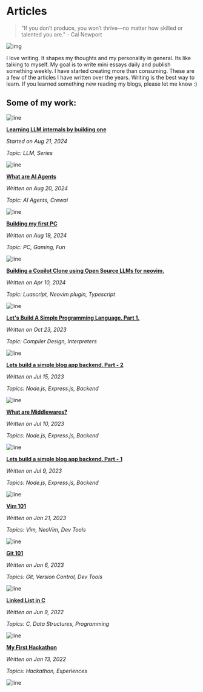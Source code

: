# Articles


> "If you don’t produce, you won’t thrive—no matter how skilled or talented you are." - Cal Newport

![img](https://64.media.tumblr.com/8b868373b16c535b6494ea3f6a323030/499da71b41a48e3b-d6/s1280x1920/f98819182c7c4429ce02b30aac82de593c71b47b.gif)

I love writing. It shapes my thoughts and my personality in general. Its like talking to myself.
My goal is to write mini essays daily and publish something weekly. I have started creating more than consuming.
These are a few of the articles I have written over the years. Writing is the best way to learn. 
If you learned something new reading my blogs, please let me know :)

## Some of my work:


![line](https://user-images.githubusercontent.com/74038190/212284100-561aa473-3905-4a80-b561-0d28506553ee.gif)

__[Learning LLM internals by building one](./articles/llm0)__

*Started on Aug 21, 2024*

*Topic: LLM, Series*

![line](https://user-images.githubusercontent.com/74038190/212284100-561aa473-3905-4a80-b561-0d28506553ee.gif)

__[What are AI Agents](./articles/aiagents)__

*Written on Aug 20, 2024*

*Topic: AI Agents, Crewai*


![line](https://user-images.githubusercontent.com/74038190/212284100-561aa473-3905-4a80-b561-0d28506553ee.gif)

__[Building my first PC](./articles/pcbuild)__

*Written on Aug 19, 2024*

*Topic: PC, Gaming, Fun*


![line](https://user-images.githubusercontent.com/74038190/212284100-561aa473-3905-4a80-b561-0d28506553ee.gif)

__[Building a Copilot Clone using Open Source LLMs for neovim.](./articles/opilot)__

*Written on Apr 10, 2024*

*Topic: Luascript, Neovim plugin, Typescript*

![line](https://user-images.githubusercontent.com/74038190/212284100-561aa473-3905-4a80-b561-0d28506553ee.gif)

__[Let's Build A Simple Programming Language. Part 1.](./articles/language1)__

*Written on Oct 23, 2023*

*Topic: Compiler Design, Interpreters*

![line](https://user-images.githubusercontent.com/74038190/212284100-561aa473-3905-4a80-b561-0d28506553ee.gif)

__[Lets build a simple blog app backend. Part - 2](./articles/masteringbackend2)__

*Written on Jul 15, 2023*

*Topics: Node.js, Express.js, Backend*

![line](https://user-images.githubusercontent.com/74038190/212284100-561aa473-3905-4a80-b561-0d28506553ee.gif)

__[What are Middlewares?](./articles/middlewares)__

*Written on Jul 10, 2023*

*Topics: Node.js, Express.js, Backend*

![line](https://user-images.githubusercontent.com/74038190/212284100-561aa473-3905-4a80-b561-0d28506553ee.gif)

__[Lets build a simple blog app backend. Part - 1](./articles/masteringbackend1)__

*Written on Jul 9, 2023*

*Topics: Node.js, Express.js, Backend*

![line](https://user-images.githubusercontent.com/74038190/212284100-561aa473-3905-4a80-b561-0d28506553ee.gif)

__[Vim 101](./articles/vim)__

*Written on Jan 21, 2023*

*Topics: Vim, NeoVim, Dev Tools*

![line](https://user-images.githubusercontent.com/74038190/212284100-561aa473-3905-4a80-b561-0d28506553ee.gif)

__[Git 101](./articles/git)__

*Written on Jan 6, 2023*

*Topics: Git, Version Control, Dev Tools*

![line](https://user-images.githubusercontent.com/74038190/212284100-561aa473-3905-4a80-b561-0d28506553ee.gif)

__[Linked List in C](./articles/linkedlist)__

*Written on Jun 9, 2022*

*Topics: C, Data Structures, Programming*

![line](https://user-images.githubusercontent.com/74038190/212284100-561aa473-3905-4a80-b561-0d28506553ee.gif)

__[My First Hackathon](./articles/hackathon)__

*Written on Jan 13, 2022*

*Topics: Hackathon, Experiences*

![line](https://user-images.githubusercontent.com/74038190/212284100-561aa473-3905-4a80-b561-0d28506553ee.gif)
